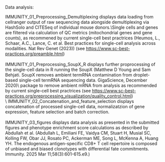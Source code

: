 Data analysis:

IMMUNITY_01_Preprocessing_Demultiplexing displays data loading from cellranger output of raw sequencing data alongside demultiplexing via HashSolo and CITESeq of individual mouse donors.\Single cells and genes are filtered via calculation of QC metrics (mitochondrial genes and gene counts), as recommened by current single-cell best practrices (Heumos, L., Schaar, A.C., Lance, C. et al. Best practices for single-cell analysis across modalities. Nat Rev Genet (2023)) (see https://www.sc-best-practices.org/preamble.html)\
<br/>
IMMUNITY_01_Preprocessing_SoupX_R displays further proprocessing of the single-cell data in R running the SoupX (Matthew D Young and Sam Behjati. SoupX removes ambient termRNA contamination from droplet-based single-cell termRNA sequencing data. GigaScience, December 2020)\ package to remove ambient mRNA from analysis as recommended by current single-cell best practrices (see https://www.sc-best-practices.org/preprocessing_visualization/quality_control.html)\
\\
IMMUNITY_02_Concatenation_and_feature_selection displays concatenation of processed single-cell data, normalizatzion of gene expression, feature selection and batch correction.\
\
IMMUNITY_03_figures displays data analysis as presented in the submitted figures and phenotype enrichment score calculations as described by Abdullah et al. (Abdullah L, Emiliani FE, Vaidya CM, Stuart H, Musial SC, Kolling FW, Obar JJ, Rosato PC, Ackerman ME, Song L, McKenna A, Huang YH. The endogenous antigen-specific CD8+ T cell repertoire is composed of unbiased and biased clonotypes with differential fate commitments. Immunity. 2025 Mar 11;58(3):601-615.e9.)
